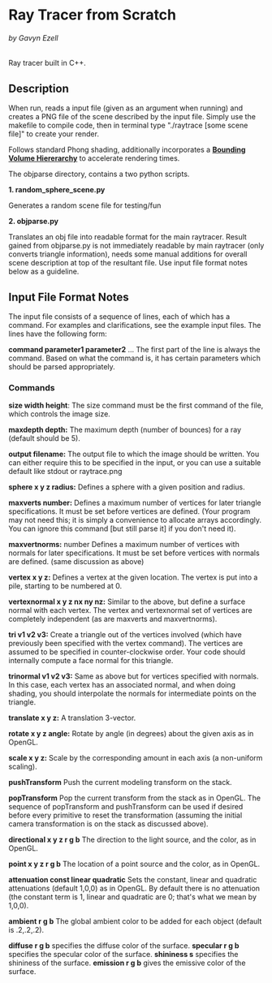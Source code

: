 # Ray Tracer from Scratch
###### by Gavyn Ezell

Ray tracer built in C++.

## Description
When run, reads a input file (given as an argument when running) and creates a PNG file of the scene described by the input file. 
Simply use the makefile to compile code, then in terminal type "./raytrace [some scene file]" to create your render. 


Follows standard Phong shading, additionally incorporates a [**Bounding Volume Hiererarchy**](https://en.wikipedia.org/wiki/Bounding_volume_hierarchy) to accelerate rendering times. 

The objparse directory, contains a two python scripts.

**1. random_sphere_scene.py**

Generates a random scene file for testing/fun

**2. objparse.py**

Translates an obj file into readable format for the main raytracer. Result gained from objparse.py is not immediately readable by main raytracer (only converts triangle information), needs some manual additions for overall scene description at top of the resultant file. Use input file format notes below as a guideline.

## Input File Format Notes

The input file consists of a sequence of lines, each of which has a command. For examples and clarifications, see the example input files. The lines have the following form:

**command parameter1 parameter2** ... The first part of the line is always the command. Based on what the command is, it has certain parameters which should be parsed appropriately.

### Commands
**size width height**: The size command must be the first command of the file, which controls the image size.

**maxdepth depth:** The maximum depth (number of bounces) for a ray (default should be 5).

**output filename:** The output file to which the image should be written. You can either require this to be specified in the input, or you can use a suitable default like stdout or raytrace.png

**sphere x y z radius:** Defines a sphere with a given position and radius. 

**maxverts number:** Defines a maximum number of vertices for later triangle specifications. It must be set before vertices are defined. (Your program may not need this; it is simply a convenience to allocate arrays accordingly. You can ignore this command [but still parse it] if you don't need it). 

**maxvertnorms:** number Defines a maximum number of vertices with normals for later specifications. It must be set before vertices with normals are defined. (same discussion as above) 

**vertex x y z:** Defines a vertex at the given location. The vertex is put into a pile, starting to be numbered at 0. 

**vertexnormal x y z nx ny nz:** Similar to the above, but define a surface normal with each vertex. The vertex and vertexnormal set of vertices are completely independent (as are maxverts and maxvertnorms). 

**tri v1 v2 v3:** Create a triangle out of the vertices involved (which have previously been specified with the vertex command). The vertices are assumed to be specified in counter-clockwise order. Your code should internally compute a face normal for this triangle. 

**trinormal v1 v2 v3:** Same as above but for vertices specified with normals. In this case, each vertex has an associated normal, and when doing shading, you should interpolate the normals for intermediate points on the triangle.

**translate x y z:** A translation 3-vector. 

**rotate x y z angle:** Rotate by angle (in degrees) about the given axis as in OpenGL. 

**scale x y z:** Scale by the corresponding amount in each axis (a non-uniform scaling). 

**pushTransform** Push the current modeling transform on the stack.

**popTransform** Pop the current transform from the stack as in OpenGL. The sequence of popTransform and pushTransform can be used if desired before every primitive to reset the transformation (assuming the initial camera transformation is on the stack as discussed above).

**directional x y z r g b** The direction to the light source, and the color, as in OpenGL. 

**point x y z r g b** The location of a point source and the color, as in OpenGL. 

**attenuation const linear quadratic** Sets the constant, linear and quadratic attenuations (default 1,0,0) as in OpenGL. By default there is no attenuation (the constant term is 1, linear and quadratic are 0; that's what we mean by 1,0,0). 

**ambient r g b** The global ambient color to be added for each object (default is .2,.2,.2).

**diffuse r g b** specifies the diffuse color of the surface.
**specular r g b** specifies the specular color of the surface.
**shininess s** specifies the shininess of the surface.
**emission r g b** gives the emissive color of the surface.
